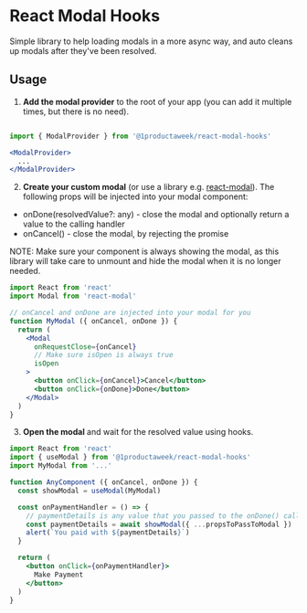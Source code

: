# React Modal Hooks

Simple library to help loading modals in a more async way, and auto cleans up modals after they've been resolved.

## Usage

1. **Add the modal provider** to the root of your app (you can add it multiple times, but there is no need).

```jsx

import { ModalProvider } from '@1productaweek/react-modal-hooks'

<ModalProvider>
  ...
</ModalProvider>
```

2. **Create your custom modal** (or use a library e.g. [react-modal](https://github.com/reactjs/react-modal)). The following props
will be injected into your modal component:

  * onDone(resolvedValue?: any) - close the modal and optionally return a value to the calling handler
  * onCancel() - close the modal, by rejecting the promise

NOTE: Make sure your component is always showing the modal, as this library will take care to unmount and hide the modal when it is no
longer needed.

```jsx
import React from 'react'
import Modal from 'react-modal'

// onCancel and onDone are injected into your modal for you
function MyModal ({ onCancel, onDone }) {
  return (
    <Modal 
      onRequestClose={onCancel}
      // Make sure isOpen is always true
      isOpen
    >
      <button onClick={onCancel}>Cancel</button>
      <button onClick={onDone}>Done</button>
    </Modal>
  )
}
```

3. **Open the modal** and wait for the resolved value using hooks.

```jsx
import React from 'react'
import { useModal } from '@1productaweek/react-modal-hooks'
import MyModal from '...'

function AnyComponent ({ onCancel, onDone }) {
  const showModal = useModal(MyModal)

  const onPaymentHandler = () => {
    // paymentDetails is any value that you passed to the onDone() callback
    const paymentDetails = await showModal({ ...propsToPassToModal })
    alert(`You paid with ${paymentDetails}`)
  }

  return (
    <button onClick={onPaymentHandler}>
      Make Payment
    </button>
  )
}
```

